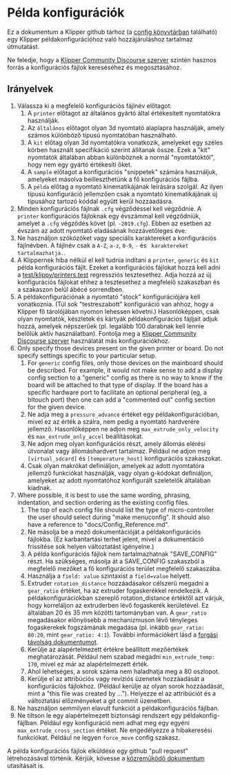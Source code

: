 # Példa konfigurációk

Ez a dokumentum a Klipper github tárhoz (a [config könyvtárban](../config/) található) egy Klipper példakonfigurációhoz való hozzájáruláshoz tartalmaz útmutatást.

Ne feledje, hogy a [Klipper Community Discourse szerver](https://community.klipper3d.org) szintén hasznos forrás a konfigurációs fájlok kereséséhez és megosztásához.

## Irányelvek

1. Válassza ki a megfelelő konfigurációs fájlnév előtagot:
   1. A `printer` előtagot az általános gyártó által értékesített nyomtatókra használják.
   1. Az `általános` előtagot olyan 3d nyomtató alaplapra használják, amely számos különböző típusú nyomtatóban használható.
   1. A `kit` előtag olyan 3d nyomtatókra vonatkozik, amelyeket egy széles körben használt specifikáció szerint állítanak össze. Ezek a "kit" nyomtatók általában abban különböznek a normál "nyomtatóktól", hogy nem egy gyártó értékesíti őket.
   1. A `sample` előtagot a konfigurációs "snippetek" számára használjuk, amelyeket másolva beilleszthetünk a fő konfigurációs fájlba.
   1. A `példa` előtag a nyomtató kinematikájának leírására szolgál. Az ilyen típusú konfiguráció jellemzően csak a nyomtató kinematikájának új típusához tartozó kóddal együtt kerül hozzáadásra.
1. Minden konfigurációs fájlnak `.cfg` végződéssel kell végződnie. A `printer` konfigurációs fájloknak egy évszámmal kell végződniük, amelyet a `.cfg` végződés követ (pl. `-2019.cfg`). Ebben az esetben az évszám az adott nyomtató eladásának hozzávetőleges éve.
1. Ne használjon szóközöket vagy speciális karaktereket a konfigurációs fájlnévben. A fájlnév csak a `A-Z`, `a-z`, `0-9`, `-` és ` karaktereket tartalmazhatja.`.
1. A Klippernek hiba nélkül el kell tudnia indítani a `printer`, `generic` és `kit` példa konfigurációs fájlt. Ezeket a konfigurációs fájlokat hozzá kell adni a [test/klippy/printers.test](../test/klippy/printers.test) regressziós tesztesethez. Adja hozzá az új konfigurációs fájlokat ehhez a tesztesethez a megfelelő szakaszban és a szakaszon belül ábécé sorrendben.
1. A példakonfigurációnak a nyomtató "stock" konfigurációjára kell vonatkoznia. (Túl sok "testreszabott" konfiguráció van ahhoz, hogy a Klipper fő tárolójában nyomon lehessen követni.) Hasonlóképpen, csak olyan nyomtatók, készletek és kártyák példakonfigurációs fájljait adjuk hozzá, amelyek népszerűek (pl. legalább 100 darabnak kell lennie belőlük aktív használatban). Fontolja meg a [Klipper Community Discourse szerver](https://community.klipper3d.org) használatát más konfigurációkhoz.
1. Only specify those devices present on the given printer or board. Do not specify settings specific to your particular setup.
   1. For `generic` config files, only those devices on the mainboard should be described. For example, it would not make sense to add a display config section to a "generic" config as there is no way to know if the board will be attached to that type of display. If the board has a specific hardware port to facilitate an optional peripheral (eg, a bltouch port) then one can add a "commented out" config section for the given device.
   1. Ne adja meg a `pressure_advance` értéket egy példakonfigurációban, mivel ez az érték a szálra, nem pedig a nyomtató hardverére jellemző. Hasonlóképpen ne adjon meg `max_extrude_only_velocity` és `max_extrude_only_accel` beállításokat.
   1. Ne adjon meg olyan konfigurációs részt, amely állomás elérési útvonalat vagy állomáshardvert tartalmaz. Például ne adjon meg `[virtual_sdcard]` és `[temperature_host]` konfigurációs szakaszokat.
   1. Csak olyan makrókat definiáljon, amelyek az adott nyomtatóra jellemző funkciókat használják, vagy olyan g-kódokat definiáljon, amelyeket az adott nyomtatóhoz konfigurált szeletelők általában kiadnak.
1. Where possible, it is best to use the same wording, phrasing, indentation, and section ordering as the existing config files.
   1. The top of each config file should list the type of micro-controller the user should select during "make menuconfig". It should also have a reference to "docs/Config_Reference.md".
   1. Ne másolja be a mező dokumentációját a példakonfigurációs fájlokba. (Ez karbantartási terhet jelent, mivel a dokumentáció frissítése sok helyen változtatást igényelne.)
   1. A példa konfigurációs fájlok nem tartalmazhatnak "SAVE_CONFIG" részt. Ha szükséges, másolja át a SAVE_CONFIG szakaszból a megfelelő mezőket a fő konfigurációs terület megfelelő szakaszába.
   1. Használja a `field: value` szintaxist a `field=value` helyett.
   1. Extruder `rotation_distance` hozzáadásakor célszerű megadni a `gear_ratio` értéket, ha az extruder fogaskerékkel rendelkezik. A példakonfigurációkban szereplő rotation_distance értéktől azt várjuk, hogy korreláljon az extruderben lévő fogaskerék kerületével. Ez általában 20 és 35 mm közötti tartományban van. A `gear_ratio` megadásakor előnyösebb a mechanizmuson lévő tényleges fogaskerekek fogszámának megadása (pl. inkább `gear_ratio: 80:20`, mint `gear_ratio: 4:1`). További információkért lásd a [forgási távolság dokumentumot](Rotation_Distance.md#using-a-gear_ratio).
   1. Kerülje az alapértelmezett értékre beállított mezőértékek meghatározását. Például nem szabad megadni `min_extrude_temp: 170`, mivel ez már az alapértelmezett érték.
   1. Ahol lehetséges, a sorok száma nem haladhatja meg a 80 oszlopot.
   1. Kerülje el az attribúciós vagy revíziós üzenetek hozzáadását a konfigurációs fájlokhoz. (Például kerülje az olyan sorok hozzáadását, mint a "this file was created by ..."). Helyezze el az attribúciót és a változtatási előzményeket a git commit üzenetben.
1. Ne használjon semmilyen elavult funkciót a példakonfigurációs fájlban.
1. Ne tiltson le egy alapértelmezett biztonsági rendszert egy példakonfig-fájlban. Például egy konfiguráció nem adhat meg egy egyéni `max_extrude_cross_section` értéket. Ne engedélyezze a hibakeresési funkciókat. Például ne legyen `force_move` config szakasz.

A példa konfigurációs fájlok elküldése egy github "pull request" létrehozásával történik. Kérjük, kövesse a [közreműködő dokumentum](CONTRIBUTING.md) utasításait is.
